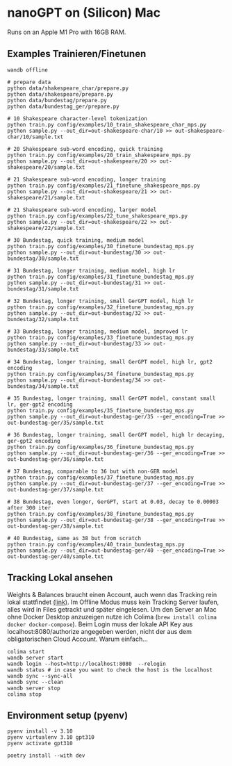 # nanoGPT on (Silicon) Mac

Runs on an Apple M1 Pro with 16GB RAM.

## Examples Trainieren/Finetunen

```shell
wandb offline

# prepare data
python data/shakespeare_char/prepare.py
python data/shakespeare/prepare.py
python data/bundestag/prepare.py
python data/bundestag_ger/prepare.py

# 10 Shakespeare character-level tokenization
python train.py config/examples/10_train_shakespeare_char_mps.py
python sample.py --out_dir=out-shakespeare-char/10 >> out-shakespeare-char/10/sample.txt

# 20 Shakespeare sub-word encoding, quick training
python train.py config/examples/20_train_shakespeare_mps.py
python sample.py --out_dir=out-shakespeare/20 >> out-shakespeare/20/sample.txt

# 21 Shakespeare sub-word encoding, longer training
python train.py config/examples/21_finetune_shakespeare_mps.py
python sample.py --out_dir=out-shakespeare/21 >> out-shakespeare/21/sample.txt

# 21 Shakespeare sub-word encoding, larger model
python train.py config/examples/22_tune_shakespeare_mps.py
python sample.py --out_dir=out-shakespeare/22 >> out-shakespeare/22/sample.txt

# 30 Bundestag, quick training, medium model
python train.py config/examples/30_finetune_bundestag_mps.py
python sample.py --out_dir=out-bundestag/30 >> out-bundestag/30/sample.txt

# 31 Bundestag, longer training, medium model, high lr
python train.py config/examples/31_finetune_bundestag_mps.py
python sample.py --out_dir=out-bundestag/31 >> out-bundestag/31/sample.txt

# 32 Bundestag, longer training, small GerGPT model, high lr
python train.py config/examples/32_finetune_bundestag_mps.py
python sample.py --out_dir=out-bundestag/32 >> out-bundestag/32/sample.txt

# 33 Bundestag, longer training, medium model, improved lr
python train.py config/examples/33_finetune_bundestag_mps.py
python sample.py --out_dir=out-bundestag/33 >> out-bundestag/33/sample.txt

# 34 Bundestag, longer training, small GerGPT model, high lr, gpt2 encoding
python train.py config/examples/34_finetune_bundestag_mps.py
python sample.py --out_dir=out-bundestag/34 >> out-bundestag/34/sample.txt

# 35 Bundestag, longer training, small GerGPT model, constant small lr, ger-gpt2 encoding
python train.py config/examples/35_finetune_bundestag_mps.py
python sample.py --out_dir=out-bundestag-ger/35 --ger_encoding=True >> out-bundestag-ger/35/sample.txt

# 36 Bundestag, longer training, small GerGPT model, high lr decaying, ger-gpt2 encoding
python train.py config/examples/36_finetune_bundestag_mps.py
python sample.py --out_dir=out-bundestag-ger/36 --ger_encoding=True >> out-bundestag-ger/36/sample.txt

# 37 Bundestag, comparable to 36 but with non-GER model
python train.py config/examples/37_finetune_bundestag_mps.py
python sample.py --out_dir=out-bundestag-ger/37 --ger_encoding=True >> out-bundestag-ger/37/sample.txt

# 38 Bundestag, even longer, GerGPT, start at 0.03, decay to 0.00003 after 300 iter
python train.py config/examples/38_finetune_bundestag_mps.py
python sample.py --out_dir=out-bundestag-ger/38 --ger_encoding=True >> out-bundestag-ger/38/sample.txt

# 40 Bundestag, same as 38 but from scratch
python train.py config/examples/40_train_bundestag_mps.py
python sample.py --out_dir=out-bundestag-ger/40 --ger_encoding=True >> out-bundestag-ger/40/sample.txt
```

## Tracking Lokal ansehen

Weights & Balances braucht einen Account, auch wenn das Tracking rein lokal stattfindet [(link)](https://docs.wandb.ai/guides/hosting/how-to-guides/basic-setup). Im Offline Modus muss kein Tracking Server laufen, alles wird in Files getrackt und später eingelesen. Um den Server an Mac ohne Docker Desktop anzuzeigen nutze ich Colima (`brew install colima docker docker-compose`). Beim Login muss der lokale API Key aus localhost:8080/authorize angegeben werden, nicht der aus dem obligatorischen Cloud Account. Warum einfach...

```shell
colima start
wandb server start
wandb login --host=http://localhost:8080  --relogin
wandb status # in case you want to check the host is the localhost
wandb sync --sync-all
wandb sync --clean
wandb server stop
colima stop
```

## Environment setup (pyenv)

```shell
pyenv install -v 3.10
pyenv virtualenv 3.10 gpt310
pyenv activate gpt310

poetry install --with dev
```
